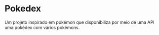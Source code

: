 # Pokedex
 Um projeto inspirado em pokémon que disponibiliza por meio de uma API uma pokédex com vários pokémons.
